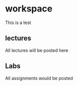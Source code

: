 # workspace

This is a test

## lectures
All lectures will be posted here
## Labs 
All assignments would be posted
